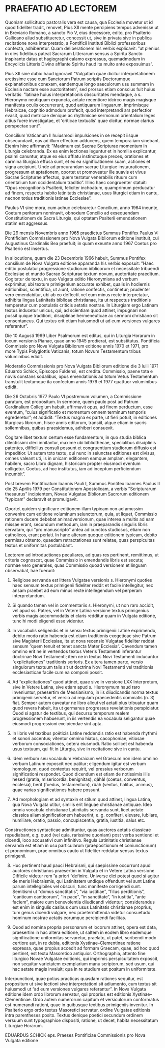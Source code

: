 # PRAEFATIO AD LECTOREM

Quoniam sollicitudo pastoralis vera est causa, qua Ecclesia movetur ut id quod fideliter tradit, renovet, Pius XII mente percipiens tempus advenisse ut in Breviario Romano, a sancto Pio V, eius decessore, edito, pro Psalterio Gallicano aliud substitueretur, concessit ut, sive in privata sive in publica recitatione nova interpretatio, a Pontificii Instituti Biblici professoribus confecta, adhiberetur. Quam deliberationem his verbis explicavit: ”ut plenius in dies fidelibus pateat Sacrarum Litterarum sensus a Spiritu Sancto inspirante datus et hagiographi calamo expressus, quemadmodum in Encyclicis Litteris Divino afflante Spiritu haud ita multo ante exposuimus”.

Pius XII sine dubio haud ignoravit ”Vulgatam quae dicitur interpretationem arctissime esse cum Sanctorum Patrum scriptis Doctorumque explanationibus conexam, eandemque longo saeculorum usu summam in Ecclesia nactam esse auctoritatem”, sed prorsus etiam conscius fuit huius veritatis: ”latinae huius interpretationis obscuritates mendaque, a s. Hieronymo neutiquam expuncta, aetate recentiore idcirco magis magisque manifesta oculis occurrerunt, quod antiquarum linguarum, imprimisque Hebraicae, cognitio admodum profecit, quod interpretandi ars perfectior evasit, quod metricae denique ac rhythmicae sermonum orientalium leges altius fuere investigatae, et ‘criticae textualis' quae dicitur, normae clarius perspectae sunt”.

Concilium Vaticanum II huiusmodi impulsiones in se recepit iisque obsecundavit, eas ad illum effectum adducens, quem tempora iam sinebant. Etenim hinc affirmavit: ”Maximum est Sacrae Scripturae momentum in Liturgia celebranda. Ex ea enim lectiones leguntur et in homilia explicantur, psalmi canuntur, atque ex eius afflatu instinctuque preces, orationes et carmina liturgica effusa sunt, et ex ea significationem suam, actiones et signa accipiunt. Unde ad procurandam sacrae Liturgiae instaurationem, progressum et aptationem, oportet ut promoveatur ille suavis et vivus Sacrae Scripturae affectus, quem testatur venerabilis rituum cum orientalium tum occidentalium traditio”. Illinc haec congruenter statuit: ”Opus recognitionis Psalterii, feliciter inchoatum, quamprimum perducatur ad finem, respectu habito latinitatis christianae, usus liturgici etiam in cantu, necnon totius traditionis latinae Ecclesiae”.

Paulus VI sine mora, cum adhuc celebraretur Concilium, anno 1964 ineunte, Coetum peritorum nominavit, obnoxium Concilio ad exsequendam Constitutionem de Sacra Liturgia, qui optatam Psalterii emendationem statim est aggressus.

Die 29 mensis Novembris anno 1965 praedictus Summus Pontifex Paulus VI Pontificiam Commissionem pro Nova Vulgata Bibliorum editione instituit, cui Augustinus Cardinalis Bea praefuit; in quam exeunte anno 1967 Coetus pro Psalterio est insertus.

In allocutione, quam die 23 Decembris 1966 habuit, Summus Pontifex consilium de Nova Vulgata editione apparanda his verbis exposuit: ”Haec editio postulatur progressione studiorum biblicorum et necessitate tribuendi Ecclesiae et mundo Sacrae Scripturae textum novum, auctoritate praeditum. Cogitatur de textu, in quo Vulgata editio Hieronymiana ad verbum exprimitur, ubi textum primigenium accurate exhibet, qualis in hodiernis editionibus, scientifica, ut aiunt, ratione confectis, continetur; prudenter vero emendabitur, ubi ab eo deflectit vel eum minus recte interpretatur, adhibita lingua Latinitatis biblicae christianae, ita ut respectus traditionis temperetur cum postulatis criticis aetatis nostrae. In Liturgiam ergo Latinam textus inducetur unicus, qui, ad scientiam quod attinet, impugnari non possit quique traditioni, disciplinae hermeneuticae ac sermoni christiano sit consentaneus. Qui textus erit etiam huiusmodi ut ad eum versiones vulgares referantur”.

Die 10 Augusti 1969 Liber Psalmorum est editus, qui in Liturgia Horarum in locum versionis Pianae, quae anno 1945 prodierat, est substitutus. Pontificia Commissio pro Nova Vulgata Bibliorum editione annis 1970 et 1971, pro more Typis Polyglottis Vaticanis, totum Novum Testamentum tribus voluminibus edidit.

Moderatio Commissionis pro Nova Vulgata Bibliorum editione die 3 Iulii 1971 Eduardo Schick, Episcopo Fuldensi, est credita. Commissio, paene tota e novis constans sodalibus, opus emendationis ad totum Vetus Testamentum transtulit textumque ita confectum annis 1976 et 1977 quattuor voluminibus edidit.

Die 26 Octobris 1977 Paulo VI postremum volumen, a Commissione paratum, est propositum. In sermone, quem paulo post ad Patrum Cardinalium Collegium habuit, affirmavit opus, ad finem perductum, esse eventum, ”cuius significatio et momentum omnem terminum temporis egrederetur”; et addidit: ”Textus magna ex parte, ut fieri potuit, in editiones liturgicas librorum, hisce annis editorum, transiit, atque etiam in sacris sollemnibus, quibus praesidemus, adhiberi consuevit.

Cogitare libet textum certum esse fundamentum, in quo studia biblica dilectissimi cleri innitantur, maxime ubi bibliothecae, specialibus disciplinis patentes, difficilius consuli possunt et congruentium studiorum diffusio est impeditior. Ut autem toto textu, qui nunc in seiunctas editiones est divisus, omnes valeant uti, is in unicam editionem eamque amplam, elegantem, habilem, sacro Libro dignam, historicam propter eiusmodi eventum colligetur. Coetus, ad hoc institutus, iam ad inceptum perficiendum incumbit”.

Post brevem Pontificatum Ioannis Pauli I, Summus Pontifex Ioannes Paulus II die 25 Aprilis 1979 per Constitutionem Apostolicam, a verbis ”Scripturarum thesaurus” incipientem, Novae Vulgatae Bibliorum Sacrorum editionem ”typicam” declaravit et promulgavit.

Oportet quidem significare editionem illam typicam non ad amussim convenire cum editione voluminum seiunctorum, quia, ut liquet, Commissio rationem ducere debebat animadversionum, quae interea a multis ad eam missae erant, secundum methodum, iam in praeparandis singulis libris servatam, qui ”pro manuscripto” antea ad cunctos studiosos, etiam non catholicos, erant perlati.
In hanc alteram quoque editionem typicam, debito permissu obtento, quaedam retractationes sunt relatae, quas perspicuitas textus et uniformitas postulabant.

Lectorem ad introductiones peculiares, ad quas res pertinent, remittimus, ut criteria cognoscat, quae Commissio in emendandis libris est secuta; normae vero generales, quas Commissio quoad versionem et linguam observabat, hae fuerunt:

1. Religiose servanda est littera Vulgatae versionis s. Hieronymi quoties haec sensum textus primigenii fideliter reddit et facile intellegitur, nec ansam praebet ad eum minus recte intellegendum vel perperam interpretandum.

2. Si quando tamen vel in commentariis s. Hieronymi, ut non raro accidit, vel apud ss. Patres, vel in Vetere Latina versione textus primigenius verbis magis accommodatis et claris redditur quam in Vulgata editione, tunc hi modi eligendi esse videntur.

3. In vocabulis seligendis et in sensu textus primigenii Latine exprimendo, debito modo ratio habenda est etiam traditionis exegeticae sive Patrum sive Magisterii Ecclesiae, ita ut nova recensio Vulgatae fideliter reddat sensum ”quem tenuit et tenet sancta Mater Ecclesia”. Cavendum tamen omnino erit ne in vertendos textus Veteris Testamenti inferantur doctrinae Novi Testamenti; item ne in textus Novi Testamenti inducantur ”explicitationes” traditionis serioris. Ex altera tamen parte, versio singulorum textuum talis sit ut doctrina Novi Testamenti vel traditionis ecclesiasticae facile cum ea componi possit.

4. Ad ”explicitationes” quod attinet, quae sive in versione LXX Interpretum, sive in Vetere Latina, sive etiam apud s. Hieronymum haud raro inveniuntur, praesertim de Messianismo, in iis diiudicandis norma textus primigenii servetur, et versio ad regulam praecedentis commatis (n. 3) fiat. Semper autem caveatur ne libro alicui vel aetati plus tribuatur quam quod revera habuit, ita ut germanus progressus revelationis perspiciatur. Quod si agatur de textibus, qui decursu temporum realem progressionem habuerunt, in iis vertendis ea vocabula seligantur quae eiusmodi progressioni excipiendae sint apta.

5. In libris vel textibus poëticis Latine reddendis ratio est habenda rhythmi et sonori accentus; vitentur omnino hiatus, cacophoniae, vitiosae verborum consociationes, cetera eiusmodi. Ratio scilicet est habenda usus textuum, qui fit in Liturgia, sive in recitatione sive in cantu.

6. Idem verbum seu vocabulum Hebraicum vel Graecum non idem omnino verbum Latinum exposcit nec patitur; eligendum igitur est verbum homologum, quod contextus requirit, vel pressius verborum significationi respondet. Quod dicendum est etiam de notissimis illis hesed (gratia, misericordia, benignitas), qâhâl (coetus, conventus, ecclesia), berît (foedus, testamentum), rûah (ventus, halitus, animus), quae varias significationes habere possunt.

7. Ad morphologiam et ad syntaxin et stilum quod attinet, lingua Latina, qua Nova Vulgata utitur, similis erit linguae christianae antiquae. Ideo omnia vocabula christianae Latinitatis servanda sunt, licet aetate classica aliam significationem habuerint, e. g. confiteri, elevare, iubilare, humiliare, oratio, passio, concupiscentia, gratia, iustitia, salus etc.

Constructiones syntacticae admittuntur, quas auctores aetatis classicae repudiabant, e.g. quod (vel quia, rarissime quoniam) post verba sentiendi et dicendi, loco accusativi cum infinitivo. Regula Latinitatis christianae servanda est etiam in usu particularum (praepositionum et coniunctionum) et pronominum, prae omnibus cauto ut fideliter reddatur sensus textus primigenii.

8. Huc pertinent haud pauci Hebraismi, qui saepissime occurrunt apud auctores christianos praesertim in Vulgata et in Vetere Latina versione. Difficile videtur rem ”a priori ”definire. Universe dici potest quod si agitur de meris Hebraismis, qui Latinitatem undique offendunt vel sunt Latine parum intellegibiles vel obscuri, tunc manifeste corrigendi sunt. Semitismi ut ”domus sanctitatis”, ”via iustitiae”, ”filius perditionis”, ”canticum canticorum”, ”in pace”, ”in sanctitate”, ”in iustitia”, ”ante faciem”, maiore cum benevolentia diiudicandi videntur; considerandus est enim in singulis casibus cum usus Latinitatis christianae proprius, tum genus dicendi vulgare, nec praetermittenda videtur consuetudo hominum nostrae aetatis eorumque percipiendi facilitas.

9. Quod ad nomina propria personarum et locorum attinet, opera est data, praesertim in hac altera editione, ut saltem in eodem libro eademque significatione uniformitas servaretur, praelato, ut patet, scribendi modo certiore aut, in re dubia, editionis Xystinae–Clementinae ratione expressa, quae propius accedit ad formam Graecam, quae, ad hoc quod pertinet, est textu Masoretico antiquior.
Orthographia, attento fine liturgico Novae Vulgatae editionis, qui imprimis perspicuitatem exposcit, non sequitur varietatem exemplarium manu scriptorum, sed usum, qui hac aetate magis invaluit; qua in re studium est positum in uniformitate.

Interpunctioni, quae potius practicas quasdam rationes sequitur, est propositum ut sive lectioni sive interpretationi sit adiumento, cum textus sit huiusmodi ut ”ad eum versiones vulgares referantur”.
In Nova Vulgata editione idem ordo librorum servatur, qui proprius est editionis Xystinae–Clementinae. Ordo autem numerorum capitum et versiculorurn conformatus est numerandi rationi, quae in quibusque textibus primigeniis invenitur. In Psalterio ergo ordo textus Masoretici servatur, ordine Vulgatae editionis intra parentheses posito.
Textus denique poetici secundum ordinem versuum sunt typographice dispositi, ratione, ut decet, habita necessitatum Liturgiae Horarum.

EDUARDUS SCHICK eps.
Praeses Pontificiae Commissionis
pro Nova Vulgata editione
